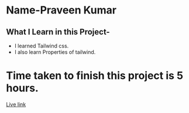 # Name-Praveen Kumar 

 ## What I Learn in this Project-


- I learned Tailwind css.
- I also learn Properties of tailwind.



# Time taken to finish this project is 5 hours.

[Live link ](https://classy-nougat-941fc6.netlify.app/)


